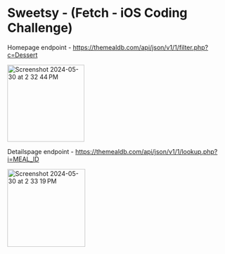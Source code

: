 #  Sweetsy - (Fetch - iOS Coding Challenge)

Homepage endpoint - https://themealdb.com/api/json/v1/1/filter.php?c=Dessert 

<img width="175" alt="Screenshot 2024-05-30 at 2 32 44 PM" src="https://github.com/chetangithub3/Sweetsy/assets/71358043/531cb9a5-5179-476f-b0e6-b909b8ba9d14">

Detailspage endpoint - https://themealdb.com/api/json/v1/1/lookup.php?i=MEAL_ID 

<img width="177" alt="Screenshot 2024-05-30 at 2 33 19 PM" src="https://github.com/chetangithub3/Sweetsy/assets/71358043/2b75ce3d-64ca-4c6f-a68d-8a084b9ca7e1">
